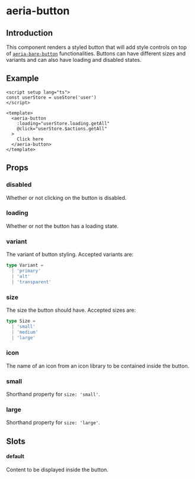 # aeria-button

## Introduction

This component renders a styled button that will add style controls on top of [`aeria-bare-button`](/frontend/components/aeria-bare-button) functionalities. Buttons can have different sizes and variants and can also have loading and disabled states.

## Example

```vue
<script setup lang="ts">
const userStore = useStore('user')
</script>

<template>
  <aeria-button
    :loading="userStore.loading.getAll"
    @click="userStore.$actions.getAll"
  >
    Click here
  </aeria-button>
</template>
```

## Props

### disabled <Badge type="tip" text="boolean" /> <Badge type="tip" text="optional" />

Whether or not clicking on the button is disabled.

### loading <Badge type="tip" text="boolean" /> <Badge type="tip" text="optional" />

Whether or not the button has a loading state.

### variant <Badge type="tip" text="Size" /> <Badge type="tip" text="default: 'normal'" />

The variant of button styling.
Accepted variants are:

```typescript
type Variant =
  | 'primary'
  | 'alt'
  | 'transparent'
```

### size <Badge type="tip" text="Size" /> <Badge type="tip" text="default: 'medium'" />

The size the button should have.
Accepted sizes are:

```typescript
type Size = 
  | 'small'
  | 'medium'
  | 'large'
```

### icon <Badge type="tip" text="string" /> <Badge type="tip" text="optional" />

The name of an icon from an icon library to be contained inside the button.

### small <Badge type="tip" text="boolean" /> <Badge type="tip" text="optional" />

Shorthand property for `size: 'small'`.

### large <Badge type="tip" text="boolean" /> <Badge type="tip" text="optional" />

Shorthand property for `size: 'large'`.

## Slots

#### default

Content to be displayed inside the button.
